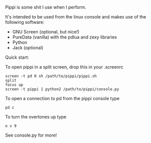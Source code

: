 Pippi is some shit I use when I perform.

It's intended to be used from the linux console and makes
use of the following software:

- GNU Screen (optional, but nice!)
- PureData (vanilla) with the pdlua and zexy libraries
- Python
- Jack (optional)


Quick start:

To open pippi in a split screen, drop this in your .screenrc

    screen -t pd 0 sh /path/to/pippi/pippi.sh 
    split
    focus up
    screen -t pippi 1 python2 /path/to/pippi/console.py

To open a connection to pd from the pippi console type

    pd c

To turn the overtones up type

    o v 9

See console.py for more!
